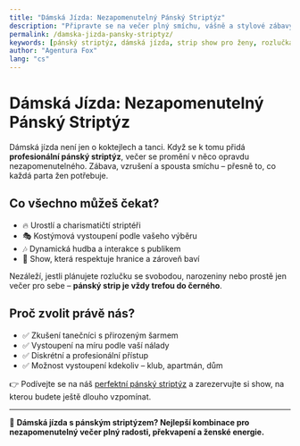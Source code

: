 ```yaml
---
title: "Dámská Jízda: Nezapomenutelný Pánský Striptýz"
description: "Připravte se na večer plný smíchu, vášně a stylové zábavy. Pánský striptýz je ideální volbou pro každou dámskou jízdu, rozlučku i narozeninovou párty."
permalink: /damska-jizda-pansky-striptyz/
keywords: [pánský striptýz, dámská jízda, strip show pro ženy, rozlučka se svobodou, striptér Praha]
author: "Agentura Fox"
lang: "cs"
---
```


# Dámská Jízda: Nezapomenutelný Pánský Striptýz

Dámská jízda není jen o koktejlech a tanci. Když se k tomu přidá **profesionální pánský striptýz**, večer se promění v něco opravdu nezapomenutelného. Zábava, vzrušení a spousta smíchu – přesně to, co každá parta žen potřebuje.

## Co všechno můžeš čekat?

- 🔥 Urostlí a charismatičtí striptéři  
- 🎭 Kostýmová vystoupení podle vašeho výběru  
- 🎶 Dynamická hudba a interakce s publikem  
- 🕺 Show, která respektuje hranice a zároveň baví

Nezáleží, jestli plánujete rozlučku se svobodou, narozeniny nebo prostě jen večer pro sebe – **pánský strip je vždy trefou do černého**.

## Proč zvolit právě nás?

- ✅ Zkušení tanečníci s přirozeným šarmem  
- ✅ Vystoupení na míru podle vaší nálady  
- ✅ Diskrétní a profesionální přístup  
- ✅ Možnost vystoupení kdekoliv – klub, apartmán, dům

👉 Podívejte se na náš [perfektní pánský striptýz](https://www.agenturafox.cz/pansky-striptyz/) a zarezervujte si show, na kterou budete ještě dlouho vzpomínat.

---

💃 **Dámská jízda s pánským striptýzem? Nejlepší kombinace pro nezapomenutelný večer plný radosti, překvapení a ženské energie.**

